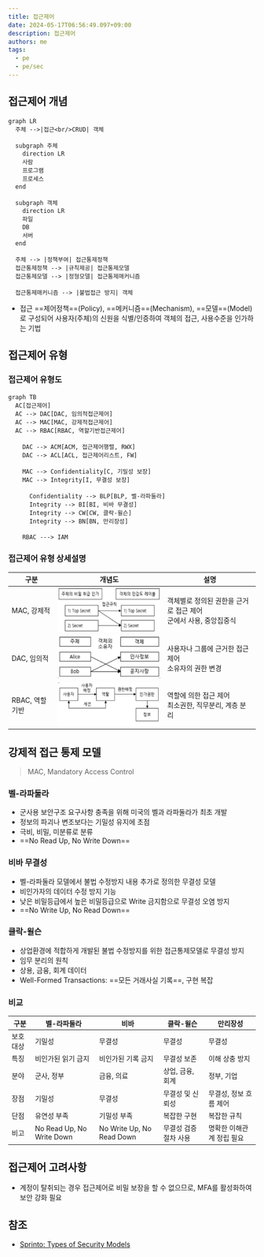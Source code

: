 ```yaml
---
title: 접근제어
date: 2024-05-17T06:56:49.097+09:00
description: 접근제어
authors: me
tags:
  - pe
  - pe/sec
---
```


## 접근제어 개념

```mermaid
graph LR
  주체 -->|접근<br/>CRUD| 객체

  subgraph 주체
    direction LR
    사람
    프로그램
    프로세스
  end

  subgraph 객체
    direction LR
    파일
    DB
    서버
  end

  주체 --> |정책부여| 접근통제정책
  접근통제정책 --> |규칙제공| 접근통제모델
  접근통제모델 --> |정형모델| 접근통제매커니즘

  접근통제매커니즘 --> |불법접근 방지| 객체
```

- 접근 ==제어정책==(Policy), ==메커니즘==(Mechanism), ==모델==(Model)로 구성되어 사용자(주체)의 신원을 식별/인증하여 객체의 접근, 사용수준을 인가하는 기법

## 접근제어 유형

### 접근제어 유형도

```mermaid
graph TB
  AC[접근제어]
  AC --> DAC[DAC, 임의적접근제어]
  AC --> MAC[MAC, 강제적접근제어]
  AC --> RBAC[RBAC, 역할기반접근제어]

    DAC --> ACM[ACM, 접근제어행렬, RWX]
    DAC --> ACL[ACL, 접근제어리스트, FW]

    MAC --> Confidentiality[C, 기밀성 보장]
    MAC --> Integrity[I, 무결성 보장]

      Confidentiality --> BLP[BLP, 벨-라파둘라]
      Integrity --> BI[BI, 비바 무결성]
      Integrity --> CW[CW, 클락-윌슨]
      Integrity --> BN[BN, 만리장성]

    RBAC ---> IAM
```

### 접근제어 유형 상세설명

| 구분 | 개념도 | 설명 |
| --- | --- | --- |
| MAC, 강제적 | ![mac](./assets/mac.png) | 객체별로 정의된 권한을 근거로 접근 제어<br/> 군에서 사용, 중앙집중식 |
| DAC, 임의적 | ![dac](./assets/dac.png) | 사용자나 그룹에 근거한 접근 제어<br/> 소유자의 권한 변경 |
| RBAC, 역할기반 | ![rbac](./assets/rbac.png) |역할에 의한 접근 제어<br/>최소권한, 직무분리, 계층 분리 |

## 강제적 접근 통제 모델

> MAC, Mandatory Access Control

### 벨-라파둘라

- 군사용 보안구조 요구사항 충족을 위해 미국의 벨과 라파둘라가 최초 개발
- 정보의 파괴나 변조보다는 기밀성 유지에 초점
- 극비, 비밀, 미분류로 분류
- ==No Read Up, No Write Down==

### 비바 무결성

- 벨-라파둘라 모델에서 불법 수정방지 내용 추가로 정의한 무결성 모델
- 비인가자의 데이터 수정 방지 기능
- 낮은 비밀등급에서 높은 비밀등급으로 Write 금지함으로 무결성 오염 방지
- ==No Write Up, No Read Down==

### 클락-윌슨

- 상업환경에 적합하게 개발된 불법 수정방지를 위한 접근통제모델로 무결성 방지
- 임무 분리의 원칙
- 상용, 금융, 회계 데이터
- Well-Formed Transactions: ==모든 거래사실 기록==, 구현 복잡

### 비교

| 구분 | 벨-라파둘라 | 비바 | 클락-윌슨 | 만리장성 |
| --- | --- | --- | --- | --- |
| 보호대상 | 기밀성 | 무결성 | 무결성 | 무결성 |
| 특징 | 비인가된 읽기 금지 | 비인가된 기록 금지 | 무결성 보존 | 이해 상충 방지 |
| 분야 | 군사, 정부 | 금융, 의료 | 상업, 금융, 회계 | 정부, 기업 |
| 장점 | 기밀성 | 무결성 | 무결성 및 신뢰성 | 무결성, 정보 흐름 제어 |
| 단점 | 유연성 부족 | 기밀성 부족 | 복잡한 구현  | 복잡한 규칙 |
| 비고 | No Read Up, No Write Down | No Write Up, No Read Down | 무결성 검증 절차 사용 | 명확한 이해관계 정립 필요 |

## 접근제어 고려사항

- 계정이 탈취되는 경우 접근제어로 비밀 보장을 할 수 없으므로, MFA를 활성화하여 보안 강화 필요

## 참조

- [Sprinto: Types of Security Models](https://sprinto.com/blog/types-of-security-models/)

